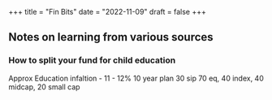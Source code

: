 +++
title = "Fin Bits"
date = "2022-11-09"
draft = false
+++



## Notes on learning from various sources


### How to split your fund for child education 
Approx Education infaltion - 11 - 12%
10 year plan 
30 sip 70 eq, 40 index, 40 midcap, 20 small cap

